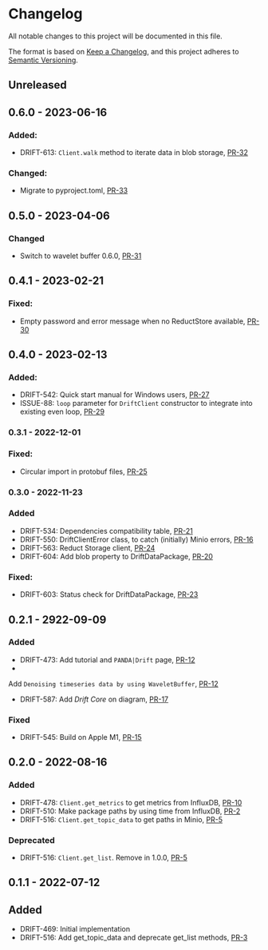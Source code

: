 # Changelog

All notable changes to this project will be documented in this file.

The format is based on [Keep a Changelog](https://keepachangelog.com/en/1.0.0/),
and this project adheres to [Semantic Versioning](https://semver.org/spec/v2.0.0.html).

## Unreleased

## 0.6.0 - 2023-06-16

### Added:

- DRIFT-613: `Client.walk` method to iterate data in blob storage, [PR-32](https://github.com/panda-official/DriftPythonClient/pull/32)


### Changed:

- Migrate to pyproject.toml, [PR-33](https://github.com/panda-official/DriftPythonClient/pull/33)

## 0.5.0 - 2023-04-06

### Changed

- Switch to wavelet buffer 0.6.0, [PR-31](https://github.com/panda-official/DriftPythonClient/pull/31)

## 0.4.1 - 2023-02-21

### Fixed:

- Empty password and error message when no ReductStore available, [PR-30](https://github.com/panda-official/DriftPythonClient/pull/30)

## 0.4.0 - 2023-02-13

### Added:

- DRIFT-542: Quick start manual for Windows users, [PR-27](https://github.com/panda-official/DriftPythonClient/pull/27)
- ISSUE-88: `loop` parameter for `DriftClient` constructor to integrate into existing even
  loop, [PR-29](https://github.com/panda-official/DriftPythonClient/pull/29)

### 0.3.1 - 2022-12-01

### Fixed:

- Circular import in protobuf files, [PR-25](https://github.com/panda-official/DriftPythonClient/pull/25)

### 0.3.0 - 2022-11-23

### Added

- DRIFT-534: Dependencies compatibility table, [PR-21](https://github.com/panda-official/DriftPythonClient/pull/21)
- DRIFT-550: DriftClientError class, to catch (initially) Minio
  errors, [PR-16](https://github.com/panda-official/DriftPythonClient/pull/16)
- DRIFT-563: Reduct Storage client, [PR-24](https://github.com/panda-official/DriftPythonClient/pull/24)
- DRIFT-604: Add blob property to DriftDataPackage, [PR-20](https://github.com/panda-official/DriftPythonClient/pull/20)

### Fixed:

- DRIFT-603: Status check for DriftDataPackage, [PR-23](https://github.com/panda-official/DriftPythonClient/pull/23)

## 0.2.1 - 2922-09-09

### Added

- DRIFT-473: Add tutorial and `PANDA|Drift` page, [PR-12](https://github.com/panda-official/DriftPythonClient/pull/12)
-
Add `Denoising timeseries data by using WaveletBuffer`, [PR-12](https://github.com/panda-official/DriftPythonClient/pull/12)
- DRIFT-587: Add _Drift Core_ on diagram, [PR-17](https://github.com/panda-official/DriftPythonClient/pull/17)

### Fixed

- DRIFT-545: Build on Apple M1, [PR-15](https://github.com/panda-official/DriftPythonClient/pull/15)

## 0.2.0 - 2022-08-16

### Added

- DRIFT-478: `Client.get_metrics` to get metrics from
  InfluxDB, [PR-10](https://github.com/panda-official/DriftPythonClient/pull/10)
- DRIFT-510: Make package paths by using time from
  InfluxDB, [PR-2](https://github.com/panda-official/DriftPythonClient/pull/2)
- DRIFT-516: `Client.get_topic_data` to get paths in
  Minio, [PR-5](https://github.com/panda-official/DriftPythonClient/pull/5)

### Deprecated

- DRIFT-516: `Client.get_list`. Remove in 1.0.0, [PR-5](https://github.com/panda-official/DriftPythonClient/pull/5)

## 0.1.1 - 2022-07-12

## Added

- DRIFT-469: Initial implementation
- DRIFT-516: Add get_topic_data and deprecate get_list
  methods, [PR-3](https://github.com/panda-official/DriftPythonClient/pull/3)
